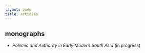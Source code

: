 ```yaml
---
layout: poem
title: articles
---
```


## monographs
- *Polemic and Authority in Early Modern South Asia* (in progress)
